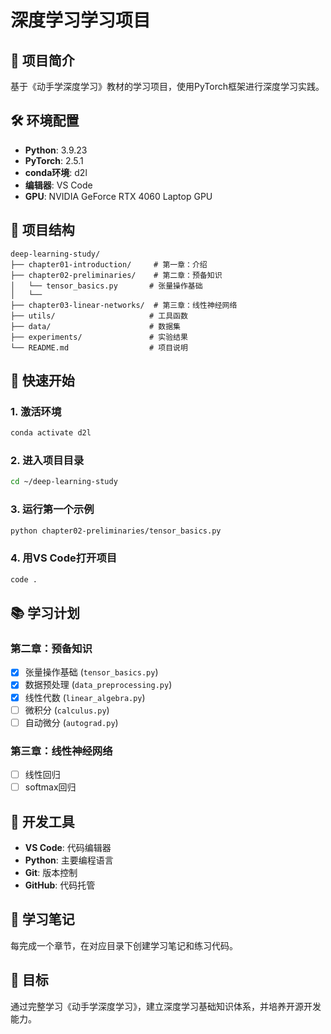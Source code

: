 # 深度学习学习项目

## 🎯 项目简介
基于《动手学深度学习》教材的学习项目，使用PyTorch框架进行深度学习实践。

## 🛠️ 环境配置
- **Python**: 3.9.23
- **PyTorch**: 2.5.1  
- **conda环境**: d2l
- **编辑器**: VS Code
- **GPU**: NVIDIA GeForce RTX 4060 Laptop GPU

## 📂 项目结构
```
deep-learning-study/
├── chapter01-introduction/     # 第一章：介绍
├── chapter02-preliminaries/    # 第二章：预备知识
│   └── tensor_basics.py       # 张量操作基础
│   └── 
├── chapter03-linear-networks/  # 第三章：线性神经网络
├── utils/                     # 工具函数
├── data/                      # 数据集
├── experiments/               # 实验结果
└── README.md                  # 项目说明
```

## 🚀 快速开始

### 1. 激活环境
```bash
conda activate d2l
```

### 2. 进入项目目录
```bash
cd ~/deep-learning-study
```

### 3. 运行第一个示例
```bash
python chapter02-preliminaries/tensor_basics.py
```

### 4. 用VS Code打开项目
```bash
code .
```

## 📚 学习计划

### 第二章：预备知识
- [x] 张量操作基础 (`tensor_basics.py`)
- [x] 数据预处理 (`data_preprocessing.py`)
- [x] 线性代数 (`linear_algebra.py`)
- [ ] 微积分 (`calculus.py`)
- [ ] 自动微分 (`autograd.py`)

### 第三章：线性神经网络
- [ ] 线性回归
- [ ] softmax回归

## 🔧 开发工具
- **VS Code**: 代码编辑器
- **Python**: 主要编程语言
- **Git**: 版本控制
- **GitHub**: 代码托管

## 📝 学习笔记
每完成一个章节，在对应目录下创建学习笔记和练习代码。

## 🎯 目标
通过完整学习《动手学深度学习》，建立深度学习基础知识体系，并培养开源开发能力。
